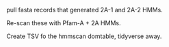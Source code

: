 pull fasta records that generated 2A-1 and 2A-2 HMMs.

Re-scan these with Pfam-A + 2A HMMs.

Create TSV fo the hmmscan domtable, tidyverse away.

